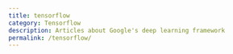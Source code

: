 ```yaml
---
title: tensorflow
category: Tensorflow
description: Articles about Google's deep learning framework
permalink: /tensorflow/
---
```

